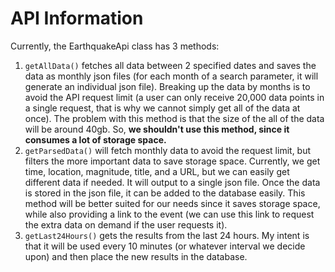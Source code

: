 # API Information

Currently, the EarthquakeApi class has 3 methods:
1. `getAllData()` fetches all data between 2 specified dates and saves the data as monthly json files (for each month of a search parameter, it will generate an individual json file). Breaking up the data by months is to avoid the API request limit (a user can only receive 20,000 data points in a single request, that is why we cannot simply get all of the data at once). The problem with this method is that the size of the all of the data will be around 40gb. So, **we shouldn't use this method, since it consumes a lot of storage space.**
1. `getParsedData()` will fetch monthly data to avoid the request limit, but filters the more important data to save storage space. Currently, we get time, location, magnitude, title, and a URL, but we can easily get different data if needed. It will output to a single json file. Once the data is stored in the json file, it can be added to the database easily. This method will be better suited for our needs since it saves storage space, while also providing a link to the event (we can use this link to request the extra data on demand if the user requests it).
1. `getLast24Hours()` gets the results from the last 24 hours. My intent is that it will be used every 10 minutes (or whatever interval we decide upon) and then place the new results in the database.
